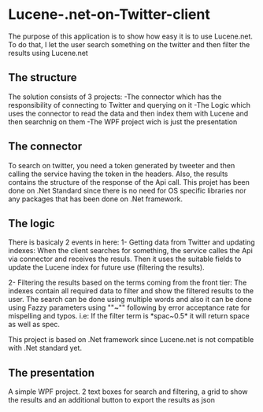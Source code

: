 # Lucene-.net-on-Twitter-client
The purpose of this application is to show how easy it is to use Lucene.net. To do that, I let the user search something on the twitter and then filter the results using Lucene.net


The structure
--
The solution consists of 3 projects:
-The connector which has the responsibility of connecting to Twitter and querying on it
-The Logic which uses the connector to read the data and then index them with Lucene and then searchnig on them
-The WPF project wich is just the presentation

The connector
--
To search on twitter, you need a token generated by tweeter and then calling the service having the token in the headers. Also, the results contains the structure of the response of the Api call.
This projet has been done on .Net Standard since there is no need for OS specific libraries nor any packages that has been done on .Net framework.

The logic
--
There is basicaly 2 events in here:
1- Getting data from Twitter and updating indexes:
When the client searches for something, the service calles the Api via connector and receives the resuls. Then it uses the suitable fields to update the Lucene index for future use (filtering the results).

2- Filtering the results based on the terms coming from the front tier:
The indexes contain all required data to filter and show the filtered results to the user. The search can be done using multiple words and also it can be done using Fazzy parameters using ""~"" following by error acceptance rate for mispelling and typos.
i.e: If the filter term is *spac~0.5* it will return space as well as spec.

This project is based on .Net framework since Lucene.net is not compatible with .Net standard yet. 


The presentation
--
A simple WPF project. 2 text boxes for search and filtering, a grid to show the results and an additional button to export the results as json 
